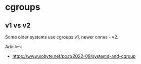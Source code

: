# cgroups

## v1 vs v2
Some older systems use cgroups v1, newer onnes - v2.

Articles:
- https://www.sobyte.net/post/2022-09/systemd-and-cgroup
